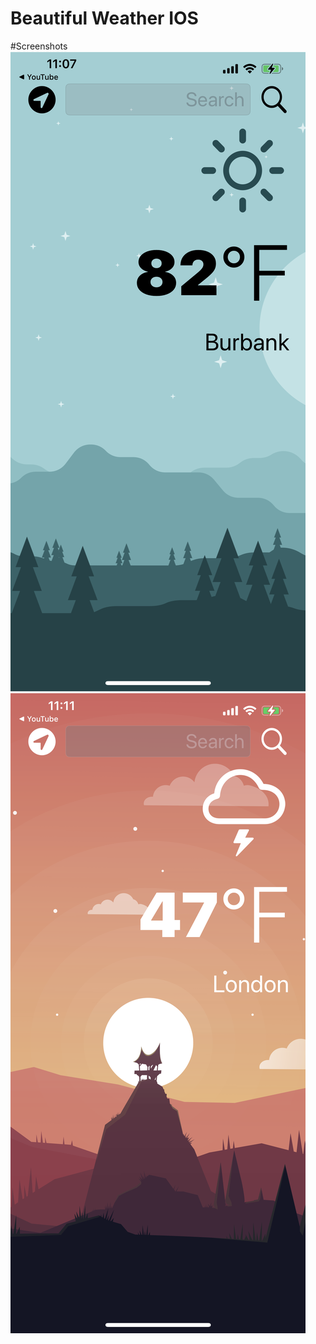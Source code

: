 # Beautiful Weather IOS



#Screenshots
![LightMode](Screenshots/LightMode.PNG)
![DarkMode](Screenshots/DarkMode.PNG)
